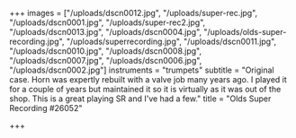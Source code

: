 +++
images = ["/uploads/dscn0012.jpg", "/uploads/super-rec.jpg", "/uploads/dscn0001.jpg", "/uploads/super-rec2.jpg", "/uploads/dscn0013.jpg", "/uploads/dscn0004.jpg", "/uploads/olds-super-recording.jpg", "/uploads/superrecording.jpg", "/uploads/dscn0011.jpg", "/uploads/dscn0010.jpg", "/uploads/dscn0008.jpg", "/uploads/dscn0007.jpg", "/uploads/dscn0006.jpg", "/uploads/dscn0002.jpg"]
instruments = "trumpets"
subtitle = "Original case. Horn was expertly rebuilt with a valve job many years ago. I played it for a couple of years but maintained it so it is virtually as it was out of the shop. This is a great playing SR and I've had a few."
title = "Olds Super Recording #26052"

+++
